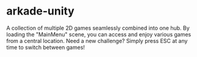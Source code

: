 # arkade-unity

A collection of multiple 2D games seamlessly combined into one hub.
By loading the "MainMenu" scene, you can access and enjoy various games from a central location. 
Need a new challenge? Simply press ESC at any time to switch between games!
